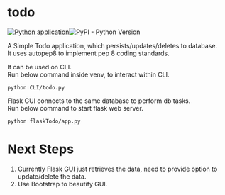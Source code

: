 # todo

[![Python application](https://github.com/l-vamsi-krishna/todo/actions/workflows/python-app.yml/badge.svg)](https://github.com/l-vamsi-krishna/todo/actions/workflows/python-app.yml)![PyPI - Python Version](https://img.shields.io/pypi/pyversions/Django)

A Simple Todo application, which persists/updates/deletes to database.  
It uses autopep8 to implement pep 8 coding standards.  

It can be used on CLI.  
Run below command inside venv, to interact within CLI.
```
python CLI/todo.py
```

Flask GUI connects to the same database to perform db tasks.  
Run below command to start flask web server.
```
python flaskTodo/app.py
```

# Next Steps
1. Currently Flask GUI just retrieves the data, need to provide option to update/delete the data.
2. Use Bootstrap to beautify GUI.
